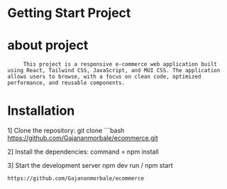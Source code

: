 # Getting Start Project


# about project
         This project is a responsive e-commerce web application built using React, Tailwind CSS, JavaScript, and MUI CSS. The application allows users to browse, with a focus on clean code, optimized performance, and reusable components.

# Installation 

1]   Clone the repository:
          git clone 
          ```bash
          https://github.com/Gajananmorbale/ecommerce.git
          
2]  Install the dependencies:
        command = npm install
        
3] Start the development server
        npm dev run / npm start

```bash
https://github.com/Gajananmorbale/ecommerce
